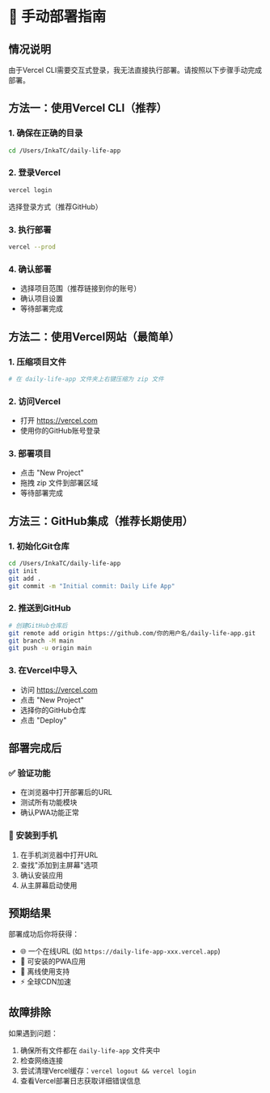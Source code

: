 # 🚀 手动部署指南

## 情况说明
由于Vercel CLI需要交互式登录，我无法直接执行部署。请按照以下步骤手动完成部署。

## 方法一：使用Vercel CLI（推荐）

### 1. 确保在正确的目录
```bash
cd /Users/InkaTC/daily-life-app
```

### 2. 登录Vercel
```bash
vercel login
```
选择登录方式（推荐GitHub）

### 3. 执行部署
```bash
vercel --prod
```

### 4. 确认部署
- 选择项目范围（推荐链接到你的账号）
- 确认项目设置
- 等待部署完成

## 方法二：使用Vercel网站（最简单）

### 1. 压缩项目文件
```bash
# 在 daily-life-app 文件夹上右键压缩为 zip 文件
```

### 2. 访问Vercel
- 打开 https://vercel.com
- 使用你的GitHub账号登录

### 3. 部署项目
- 点击 "New Project"
- 拖拽 zip 文件到部署区域
- 等待部署完成

## 方法三：GitHub集成（推荐长期使用）

### 1. 初始化Git仓库
```bash
cd /Users/InkaTC/daily-life-app
git init
git add .
git commit -m "Initial commit: Daily Life App"
```

### 2. 推送到GitHub
```bash
# 创建GitHub仓库后
git remote add origin https://github.com/你的用户名/daily-life-app.git
git branch -M main
git push -u origin main
```

### 3. 在Vercel中导入
- 访问 https://vercel.com
- 点击 "New Project"
- 选择你的GitHub仓库
- 点击 "Deploy"

## 部署完成后

### ✅ 验证功能
- 在浏览器中打开部署后的URL
- 测试所有功能模块
- 确认PWA功能正常

### 📱 安装到手机
1. 在手机浏览器中打开URL
2. 查找"添加到主屏幕"选项
3. 确认安装应用
4. 从主屏幕启动使用

## 预期结果

部署成功后你将获得：
- 🌐 一个在线URL (如 `https://daily-life-app-xxx.vercel.app`)
- 📱 可安装的PWA应用
- 📴 离线使用支持
- ⚡ 全球CDN加速

## 故障排除

如果遇到问题：
1. 确保所有文件都在 `daily-life-app` 文件夹中
2. 检查网络连接
3. 尝试清理Vercel缓存：`vercel logout && vercel login`
4. 查看Vercel部署日志获取详细错误信息